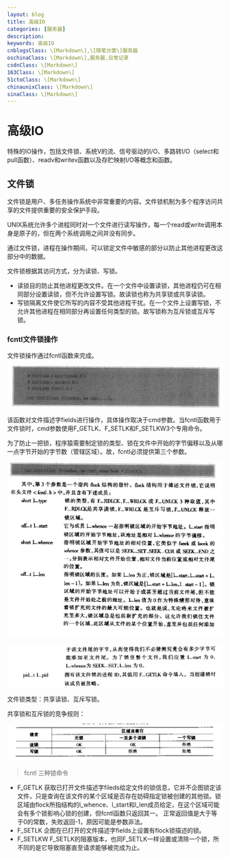 ```yaml
---
layout: blog
title: 高级IO
categories: [服务器]
description:
keywords: 高级IO
cnblogsClass: \[Markdown\],\[随笔分类\]服务器
oschinaClass: \[Markdown\],服务器,日常记录
csdnClass: \[Markdown\]
163Class: \[Markdown\]
51ctoClass: \[Markdown\]
chinaunixClass: \[Markdown\]
sinaClass: \[Markdown\]
---
```

# 高级IO
特殊的IO操作，包括文件锁、系统V的流、信号驱动的I/O、多路转I/O（select和pull函数）、readv和writev函数以及存贮映射I/O等概念和函数。

## 文件锁
文件锁是用户、多任务操作系统中非常重要的内容。文件锁机制为多个程序访问共享的文件提供重要的安全保护手段。

UNIX系统允许多个进程同时对一个文件进行读写操作，每一个read或write调用本身是原子的，但在两个系统调用之间并没有同步。

通过文件锁，进程在操作期间，可以锁定文件中敏感的部分以防止其他进程更改这部分中的数据。

文件锁根据其访问方式，分为读锁、写锁。
- 读锁目的防止其他进程更改文件。在一个文件中设置读锁，其他进程仍可在相同部分设置读锁，但不允许设置写锁。故读锁也称为共享锁或共享读锁。
- 写锁隔离文件使它所写的内容不受其他进程干扰。在一个文件上设置写锁，不允许其他进程在相同部分再设置任何类型的锁。故写锁称为互斥锁或互斥写锁。

### fcntl文件锁操作
文件锁操作通过fcntl函数来完成。

![image](https://raw.githubusercontent.com/WalkingSun/WindBlog/gh-pages/images/blog/TIM截图20181219110619.jpg)

该函数对文件描述字fields进行操作，具体操作取决于cmd参数。当fcntl函数用于文件锁时，cmd参数使用F_GETLK、F_SETLK和F_SETLKW3个专用命令。

为了防止一把锁，程序猿需要制定锁的类型、锁在文件中开始的字节偏移以及从哪一点字节开始的字节数（管辖区域）。故，fcntl必须提供第三个参数。

![image](https://raw.githubusercontent.com/WalkingSun/WindBlog/gh-pages/images/blog/TIM截图20181219111802.jpg)

![image](https://raw.githubusercontent.com/WalkingSun/WindBlog/gh-pages/images/blog/TIM截图20181219111826.jpg)

文件锁类型：共享读锁、互斥写锁。

共享锁和互斥锁的竞争规则：

![image](https://raw.githubusercontent.com/WalkingSun/WindBlog/gh-pages/images/blog/TIM截图20181219112018.jpg)

> fcntl 三种锁命令

- F_GETLK 获取已打开文件描述字fileds给定文件的锁信息，它并不企图锁定该文件，只是查询在该文件的某个区域是否存在妨碍指定锁被创建的其他锁。锁区域由flock所指结构的l_whence、l_start和l_len成员给定，在这个区域可能会有多个锁影响心锁的创建，但fcntl函数只返回其一。
正常返回值是大于等于0的常数，失败返回-1，原因可能是参数非法。
- F_SETLK 企图在已打开的文件描述字fields上设置有flock锁描述的锁。
- F_SETLKW F_SETLK的阻塞版本，也同F_SETLK一样设置或清除一个锁，所不同的是它导致阻塞直至请求能够被完成为止。

<!-- ### 锁的请求、释放和测试 -->